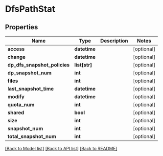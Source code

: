 # DfsPathStat

## Properties
Name | Type | Description | Notes
------------ | ------------- | ------------- | -------------
**access** | **datetime** |  | [optional] 
**change** | **datetime** |  | [optional] 
**dp_dfs_snapshot_policies** | **list[str]** |  | [optional] 
**dp_snapshot_num** | **int** |  | [optional] 
**files** | **int** |  | [optional] 
**last_snapshot_time** | **datetime** |  | [optional] 
**modify** | **datetime** |  | [optional] 
**quota_num** | **int** |  | [optional] 
**shared** | **bool** |  | [optional] 
**size** | **int** |  | [optional] 
**snapshot_num** | **int** |  | [optional] 
**total_snapshot_num** | **int** |  | [optional] 

[[Back to Model list]](../README.md#documentation-for-models) [[Back to API list]](../README.md#documentation-for-api-endpoints) [[Back to README]](../README.md)


